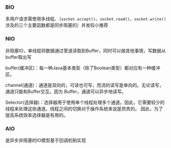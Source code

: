 ### BIO

多用户请求需使用多线程、（`socket.accept()`、`socket.read()`、`socket.write()` 涉及的三个主要函数都是同步阻塞的）并发较小推荐

### NIO

非阻塞IO，单线程将数据通过管道读取到Buffer，同时可以做其他事情，写数据从buffer取出写

buffer(缓冲区)：每一种Java基本类型（除了Boolean类型）都对应有一种缓冲区。

channel(通道)：通道是双向的，可读也可写，而流的读写是单向的。无论读写，通道只能和Buffer交互。因为 Buffer，通道可以异步地读写。

Selector(选择器)：选择器用于使用单个线程处理多个通道。因此，它需要较少的线程来处理这些通道。线程之间的切换对于操作系统来说是昂贵的。 因此，为了提高系统效率选择器是有用的。

### AIO

是异步非阻塞的IO模型基于回调机制实现

